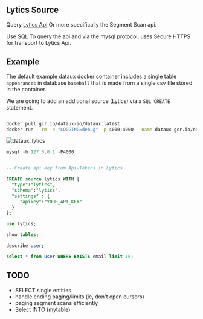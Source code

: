 

Lytics Source
---------------------------
Query [Lytics Api](https://www.lytics.com/developers/rest-api#segment-scan) 
Or more specifically the Segment Scan api.

Use SQL To query the api and via the mysql protocol, uses Secure HTTPS
for transport to Lytics Api.


Example
----------------------------

The default example dataux docker container
includes a single table `appearances` in database `baseball`
that is made from a single csv file stored in the container.

We are going to add an additional source (Lytics) via a `SQL CREATE` statement.

```sh

docker pull gcr.io/dataux-io/dataux:latest
docker run --rm -e "LOGGING=debug" -p 4000:4000 --name dataux gcr.io/dataux-io/dataux:latest

```

![dataux_lytics](https://cloud.githubusercontent.com/assets/7269/23976456/0c6bc878-09a5-11e7-9cec-207c300ed0ab.png)


```sql
mysql -h 127.0.0.1 -P4000


-- Create api key from Api-Tokens in Lytics

CREATE source lytics WITH {
  "type":"lytics", 
  "schema":"lytics", 
  "settings" : {
     "apikey":"YOUR_API_KEY"
  }
};

use lytics;

show tables;

describe user;

select * from user WHERE EXISTS email limit 10;

```


TODO
------------------------
* SELECT single entities.
* handle ending paging/limits (ie, don't open cursors)
* paging segment scans efficiently
* Select INTO (mytable)
